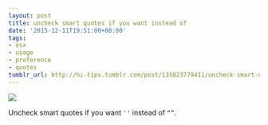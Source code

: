 ```yaml
---
layout: post
title: uncheck smart quotes if you want instead of
date: '2015-12-11T19:51:00+08:00'
tags:
- osx
- usage
- preference
- quotes
tumblr_url: http://hi-tips.tumblr.com/post/135023779411/uncheck-smart-quotes-if-you-want-instead-of
---
```


![](http://66.media.tumblr.com/991f1ef02f1f62597a8fc8c53a7e0992/tumblr_nz8810zErh1v1wuuko1_1280.png)

Uncheck smart quotes if you want `''` instead of `“”`.
